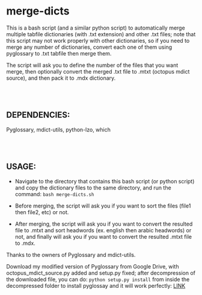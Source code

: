 # merge-dicts

This is a bash script (and a similar python script) to automatically merge multiple tabfile dictionaries (with .txt extension) and other .txt files; note that this script may not work properly with other dictionaries, so if you need to merge any number of dictionaries, convert each one of them using pyglossary to .txt tabfile then merge them.

The script will ask you to define the number of the files that you want merge, then optionally convert the merged .txt file to .mtxt (octopus mdict source), and then pack it to .mdx dictionary.

<br />
<br />

## DEPENDENCIES:

Pyglossary, mdict-utils, python-lzo, which

<br />
<br />

## USAGE:

- Navigate to the directory that contains this bash script (or python script) and copy the dictionary files to the same directory, and  run the command: `bash merge-dicts.sh`

- Before merging, the script will ask you if you want to sort the files (file1 then file2, etc) or not.

- After merging, the script will ask you if you want to convert the resulted file to .mtxt and sort headwords (ex. english then arabic headwords) or not, and finally will ask you if you want to convert the resulted .mtxt file to .mdx.


Thanks to the owners of Pyglossary and mdict-utils.

Download my modified version of Pyglossary from Google Drive, with octopus_mdict_source.py added and setup.py fixed; after decompression of the downloaded file, you can do: `python setup.py install` from inside the decompressed folder to install pyglossay and it will work perfectly: [LINK](https://drive.google.com/open?id=1foGOqZGtbVgG65zlEk2hXMPXKSQyNuIX)
